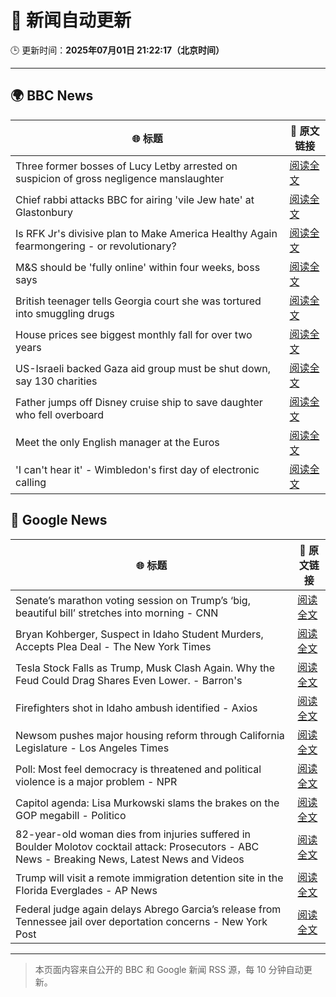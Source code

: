# 🧠 新闻自动更新

🕒 更新时间：**2025年07月01日 21:22:17（北京时间）**

---

## 🌍 BBC News

| 🌐 标题 | 🔗 原文链接 |
|--------|-------------|
| Three former bosses of Lucy Letby arrested on suspicion of gross negligence manslaughter | [阅读全文](https://www.bbc.com/news/articles/c62ddkde7y5o) |
| Chief rabbi attacks BBC for airing 'vile Jew hate' at Glastonbury | [阅读全文](https://www.bbc.com/news/articles/c70rrld1nlpo) |
| Is RFK Jr's divisive plan to Make America Healthy Again fearmongering - or revolutionary? | [阅读全文](https://www.bbc.com/news/articles/ceq7jx3dlj9o) |
| M&S should be 'fully online' within four weeks, boss says | [阅读全文](https://www.bbc.com/news/articles/c9qxx34ngp5o) |
| British teenager tells Georgia court she was tortured into smuggling drugs | [阅读全文](https://www.bbc.com/news/articles/c3ennx3q9qqo) |
| House prices see biggest monthly fall for over two years | [阅读全文](https://www.bbc.com/news/articles/c9dggnl4391o) |
| US-Israeli backed Gaza aid group must be shut down, say 130 charities | [阅读全文](https://www.bbc.com/news/articles/cn5kk1w00xyo) |
| Father jumps off Disney cruise ship to save daughter who fell overboard | [阅读全文](https://www.bbc.com/news/articles/c6288v6j4y0o) |
| Meet the only English manager at the Euros | [阅读全文](https://www.bbc.com/sport/football/articles/cn0zwrzyzn0o) |
| 'I can't hear it' - Wimbledon's first day of electronic calling | [阅读全文](https://www.bbc.com/sport/tennis/articles/c4geedn44x1o) |

## 📰 Google News

| 🌐 标题 | 🔗 原文链接 |
|--------|-------------|
| Senate’s marathon voting session on Trump’s ‘big, beautiful bill’ stretches into morning - CNN | [阅读全文](https://news.google.com/rss/articles/CBMifkFVX3lxTE5ycHdjczdMSEN2YjBpTVd4MFE0b3FkcXhrZ0REN3hHRGVIWm5pamtXLXotcEZCcjlhOW9PdzdiMFdQS2xuUTFBOGM5V0Y3cWtWZjZaVE1HNmVUSjFmOTRGbEQ4ajRxcWdpcEZuTjRJY3Y5aTg4ajBra1N3YW9PZ9IBgwFBVV95cUxPU3B1RlJ2b0lTdURaSThYdDFEVGpxRWpJOHZaLUJYRFVYem14UTZDSHEtb3laTFcyQmhnemRGb1plNXM4cHpTZjlpRFNuU1dXV2ZiY0NDejViWldrTU9NbFY0RDJDQ28xY3B3MG1yRnVnWmhmSHhEMm0wSnplSnVFZmRvVQ?oc=5) |
| Bryan Kohberger, Suspect in Idaho Student Murders, Accepts Plea Deal - The New York Times | [阅读全文](https://news.google.com/rss/articles/CBMigwFBVV95cUxOenlUdkVrTkR0WnpMUXNrTTJTYXVoTVQ1cGN1LUJZQU1GWnR6NHNsQjIyMTZUWGlHMjRQRHcwVktLVG55cVpYdmlMSlN2S1FLRFhONnFnLUQ0Snh4TjB3QTQ2VG5OdlliN1ZmX1JDQVkwWVNtZEg4XzlkNEJKX252NWEzWQ?oc=5) |
| Tesla Stock Falls as Trump, Musk Clash Again. Why the Feud Could Drag Shares Even Lower. - Barron's | [阅读全文](https://news.google.com/rss/articles/CBMie0FVX3lxTE1Fam8wd0EzS3B4VlJhbzNfY1FyMFgzc2JWTmp6MEd5aWVoeVJoZk5rNHdpaXYxVTFGcjh2Z0EwVTFWdDVDa0Z0LVRHTm81cDFEMU5KajVDcW5kRzFnX3otT1pST3czVjZlOV9fTjRROHI1TkIyYkg0Z2Jybw?oc=5) |
| Firefighters shot in Idaho ambush identified - Axios | [阅读全文](https://news.google.com/rss/articles/CBMihAFBVV95cUxQeTRqLW85SDd3LXlXTTZvWHpIZXZ6RkR3aU5rd2FlTndzUzNJY0NncHF4Y3RJckFoalF3Ulc4eUNJeEFHdTQzQWl3c2FvMTVlRW4wLXk2WC04S1RWbmJRbVk4LUI2YVhjLVEwYUpMeTJtLVNqeE14THJtRGo3TEJxeC1EWUk?oc=5) |
| Newsom pushes major housing reform through California Legislature - Los Angeles Times | [阅读全文](https://news.google.com/rss/articles/CBMiuAFBVV95cUxPUDBYaVpJYVlHUXowalo2UlNEbnMwWVJxSHBxVDh6X0dhLThrUWktR0VFUDdpeFVWcjBTS1B5NERnbWpJblFpRWRHeHZEdVZMbHNwUVhaRU5YdFFYWjB3ajdRWkhHVm5NTVRuN3lLZWtZbTBMb29WdHZiQWo0eTFyaUVNamMtTFZLTWUzWkFCT2dBenZDTEJZQnhBOTlqWW9ndUk5TjI2UWdHYkUwc0FlSkpEQ0xxUnY4?oc=5) |
| Poll: Most feel democracy is threatened and political violence is a major problem - NPR | [阅读全文](https://news.google.com/rss/articles/CBMigwFBVV95cUxPZHFYSVBERG5ZV01uN1lSeVhlZGJKdW5HVFZZRjZ3Y0hBbGk4aGtQTk1hbVMzUk9Yb1dRb3k1WmNVXy1aSmVfZTZFS0lzYTcyS3NNaldTZEtVZnlwZGNLUWNueGpteV81ZDJTU00wd3FVcWVDTGNWUnBOY1hGSnFfWVMtZw?oc=5) |
| Capitol agenda: Lisa Murkowski slams the brakes on the GOP megabill - Politico | [阅读全文](https://news.google.com/rss/articles/CBMipwFBVV95cUxNSXFhcWtQNXVoSnNxcVUxSl9VTFAtMEVkQVNGakpqYl9BdHU3SVVETnJTRHVuVTFyVXE3cERsaGFWSUlJTk9oWXRTLTkxbXZGQ2ZsSUR0QXM4S1paMkdVWDNGZjFyYmJNUllkMGZfRTF1QlVWUTJGMkJPZ2VSYWJ4Mmx3WFVmX0pRcWdJNktnS2RkMW5vb3A1UzJoa0FpUzRtVENXckdqcw?oc=5) |
| 82-year-old woman dies from injuries suffered in Boulder Molotov cocktail attack: Prosecutors - ABC News - Breaking News, Latest News and Videos | [阅读全文](https://news.google.com/rss/articles/CBMingFBVV95cUxPWF9PZTR6RElFeE1mbm96a2s2TVF4OGlHdTRPandZVTFBaGw5WndITDBrbndzVjVXTWxiMWU4RUI1NGM0OURCdVBZYmtkdmFNbm03ZTFiRTczY3F2b1ZSWFY4ejVNTmlSVGhOUTZBeWc0Y3lVcWFqVjdtYWRycmJlUWFDblJ6TFFQenRUaVJPdEJGejFrN3k1dlpFdlNkd9IBowFBVV95cUxObWFiZERxMzRSSE41UmFfUlhQR2hJMm5DSEw4OTNtMVRsMlNIZ2dlX1ZvZWQyOEVQckNyczNnU1UxclRtRUttdmZDSXZsRGJNQjhpaWFwRVdYVlhQRWhTbGNJQ2ZiNnZMMUZZeG9jWGQ4NjVyUXVCdEp5NHZBYk9xYU5wZmpFdHFTUVZsV21qa0hMWWN1R284bWNleFY4dnphR2VJ?oc=5) |
| Trump will visit a remote immigration detention site in the Florida Everglades - AP News | [阅读全文](https://news.google.com/rss/articles/CBMisAFBVV95cUxPUk9jWWpUZTRqZVhfM1ZDbWdlZFNzbU1ueWt3eHUydDBNMDZhMmN1bVdyTU9sb2NOR2ZSeERkdm94enMzRmF0c1RLaG1meGNOOUJkTmZnTWFhaWRWeTBLZmtNRkRVTWkxZVVpLWI2Y0R1Q2w1bEdGWGhvV0JQRWJsa01BcThqdUdxNDdpU0JycWlXWnhqYm1HVHNxVUNaQmdJU0RrdEd6SmJndE5USEhUTQ?oc=5) |
| Federal judge again delays Abrego Garcia’s release from Tennessee jail over deportation concerns - New York Post | [阅读全文](https://news.google.com/rss/articles/CBMixAFBVV95cUxOWk51ZVlXVG9Gd2xNU0I2X1JrRGQyMXdPUDNnTkpQU015VTF3d0hGODJYYnVtNEI5UjBDSGpLQzVBbE5NRXMxb0IxaXhPMV9fWmZJMFhfSVA3TlZYOGl2N0hxM0FkTkdJQ000U3FTRlNndHg3eTN6SE5VQi1pWUZWcUluNnI0V0RPUjhkVW5UTjBBcmhkY1k2MXpmOHRVR0RtdVhtcG1QX2x5VlBjck1zalZHbzNTZGNsVXFmMVlvUWppcVQ3?oc=5) |

---
> 本页面内容来自公开的 BBC 和 Google 新闻 RSS 源，每 10 分钟自动更新。